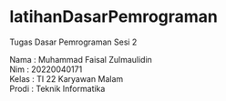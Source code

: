 # latihanDasarPemrograman
Tugas Dasar Pemrograman Sesi 2

Nama  : Muhammad Faisal Zulmaulidin </br>
Nim   : 20220040171 </br>
Kelas : TI 22 Karyawan Malam </br>
Prodi : Teknik Informatika


    
